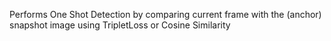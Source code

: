 Performs One Shot Detection by comparing current frame with the (anchor) snapshot image using TripletLoss or Cosine Similarity
